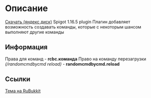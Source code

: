 [download-link-yandex]: https://disk.yandex.ru/d/PYthtP34iNA_Lw/
[rubukkit-thread]: https://rubukkit.org/threads/misc-randomcommandsbycommand-1-16.182806/


# Описание
[Скачать (яндекс диск)][download-link-yandex]
Spigot 1.16.5 plugin
Плагин добавляет возможность создавать команды, которые с некоторым шансом выполняют другие команды

## Информация
Права для команд - **rcbc.команда**
Право на команду перезагрузки *(/randomcmdbycmd reload)* - **randomcmdbycmd.reload**

## Ссылки
[Тема на RuBukkit][rubukkit-thread]

